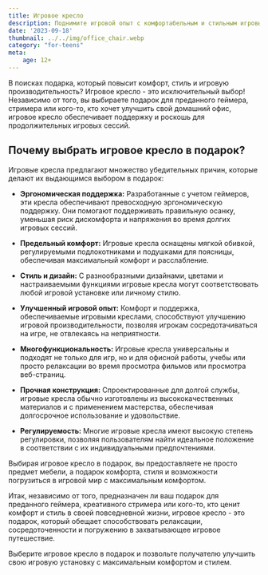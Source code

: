 ```yaml
---
title: Игровое кресло
description: Поднимите игровой опыт с комфортабельным и стильным игровым креслом.
date: '2023-09-18'
thumbnail: ../../img/office_chair.webp
category: "for-teens"
meta:
    age: 12+
---
```


В поисках подарка, который повысит комфорт, стиль и игровую производительность? Игровое кресло - это исключительный выбор! Независимо от того, вы выбираете подарок для преданного геймера, стримера или кого-то, кто хочет улучшить свой домашний офис, игровое кресло обеспечивает поддержку и роскошь для продолжительных игровых сессий.

## Почему выбрать игровое кресло в подарок?

Игровые кресла предлагают множество убедительных причин, которые делают их выдающимся выбором в подарок:

- **Эргономическая поддержка:** Разработанные с учетом геймеров, эти кресла обеспечивают превосходную эргономическую поддержку. Они помогают поддерживать правильную осанку, уменьшая риск дискомфорта и напряжения во время долгих игровых сессий.

- **Предельный комфорт:** Игровые кресла оснащены мягкой обивкой, регулируемыми подлокотниками и подушками для поясницы, обеспечивая максимальный комфорт и расслабление.

- **Стиль и дизайн:** С разнообразными дизайнами, цветами и настраиваемыми функциями игровые кресла могут соответствовать любой игровой установке или личному стилю.

- **Улучшенный игровой опыт:** Комфорт и поддержка, обеспечиваемые игровыми креслами, способствуют улучшению игровой производительности, позволяя игрокам сосредотачиваться на игре, не отвлекаясь на неприятности.

- **Многофункциональность:** Игровые кресла универсальны и подходят не только для игр, но и для офисной работы, учебы или просто релаксации во время просмотра фильмов или просмотра веб-страниц.

- **Прочная конструкция:** Спроектированные для долгой службы, игровые кресла обычно изготовлены из высококачественных материалов и с применением мастерства, обеспечивая долгосрочное использование и удовольствие.

- **Регулируемость:** Многие игровые кресла имеют высокую степень регулировки, позволяя пользователям найти идеальное положение в соответствии с их индивидуальными предпочтениями.

Выбирая игровое кресло в подарок, вы предоставляете не просто предмет мебели, а подарок комфорта, стиля и возможности погрузиться в игровой мир с максимальным комфортом.

Итак, независимо от того, предназначен ли ваш подарок для преданного геймера, креативного стримера или кого-то, кто ценит комфорт и стиль в своей повседневной жизни, игровое кресло - это подарок, который обещает способствовать релаксации, сосредоточенности и погружению в захватывающее игровое путешествие.

Выберите игровое кресло в подарок и позвольте получателю улучшить свою игровую установку с максимальным комфортом и стилем.
